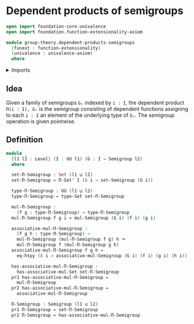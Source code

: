 # Dependent products of semigroups

```agda
open import foundation-core.univalence
open import foundation.function-extensionality-axiom

module group-theory.dependent-products-semigroups
  (funext : function-extensionality)
  (univalence : univalence-axiom)
  where
```

<details><summary>Imports</summary>

```agda
open import foundation.dependent-pair-types
open import foundation.function-extensionality funext
open import foundation.identity-types funext
open import foundation.sets funext univalence
open import foundation.universe-levels

open import group-theory.semigroups funext univalence
```

</details>

## Idea

Given a family of semigroups `Gᵢ` indexed by `i : I`, the dependent product
`Π(i : I), Gᵢ` is the semigroup consisting of dependent functions assigning to
each `i : I` an element of the underlying type of `Gᵢ`. The semigroup operation
is given pointwise.

## Definition

```agda
module _
  {l1 l2 : Level} (I : UU l1) (G : I → Semigroup l2)
  where

  set-Π-Semigroup : Set (l1 ⊔ l2)
  set-Π-Semigroup = Π-Set' I (λ i → set-Semigroup (G i))

  type-Π-Semigroup : UU (l1 ⊔ l2)
  type-Π-Semigroup = type-Set set-Π-Semigroup

  mul-Π-Semigroup :
    (f g : type-Π-Semigroup) → type-Π-Semigroup
  mul-Π-Semigroup f g i = mul-Semigroup (G i) (f i) (g i)

  associative-mul-Π-Semigroup :
    (f g h : type-Π-Semigroup) →
    mul-Π-Semigroup (mul-Π-Semigroup f g) h ＝
    mul-Π-Semigroup f (mul-Π-Semigroup g h)
  associative-mul-Π-Semigroup f g h =
    eq-htpy (λ i → associative-mul-Semigroup (G i) (f i) (g i) (h i))

  has-associative-mul-Π-Semigroup :
    has-associative-mul-Set set-Π-Semigroup
  pr1 has-associative-mul-Π-Semigroup =
    mul-Π-Semigroup
  pr2 has-associative-mul-Π-Semigroup =
    associative-mul-Π-Semigroup

  Π-Semigroup : Semigroup (l1 ⊔ l2)
  pr1 Π-Semigroup = set-Π-Semigroup
  pr2 Π-Semigroup = has-associative-mul-Π-Semigroup
```
